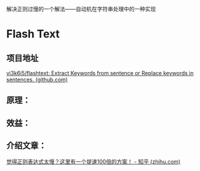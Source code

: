解决正则过慢的一个解法——自动机在字符串处理中的一种实现

# Flash Text

## 项目地址

[vi3k6i5/flashtext: Extract Keywords from sentence or Replace keywords in sentences. (github.com)](https://github.com/vi3k6i5/flashtext)

## 原理：





## 效益：



## 介绍文章：

[觉得正则表达式太慢？这里有一个提速100倍的方案！ - 知乎 (zhihu.com)](https://zhuanlan.zhihu.com/p/47401769)
